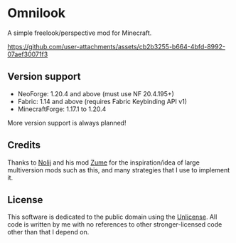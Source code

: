 # Omnilook

A simple freelook/perspective mod for Minecraft.

https://github.com/user-attachments/assets/cb2b3255-b664-4bfd-8992-07aef30071f3

## Version support

- NeoForge: 1.20.4 and above (must use NF 20.4.195+)
- Fabric: 1.14 and above (requires Fabric Keybinding API v1)
- MinecraftForge: 1.17.1 to 1.20.4

More version support is always planned!

## Credits
Thanks to [Nolij](https://github.com/Nolij) and his mod [Zume](https://github.com/Nolij/Zume)
for the inspiration/idea of large multiversion mods such as this, and many strategies that I use to implement it.


## License
This software is dedicated to the public domain using the [Unlicense](LICENSE). All code is written by me with no references to other stronger-licensed code other than that I depend on.

